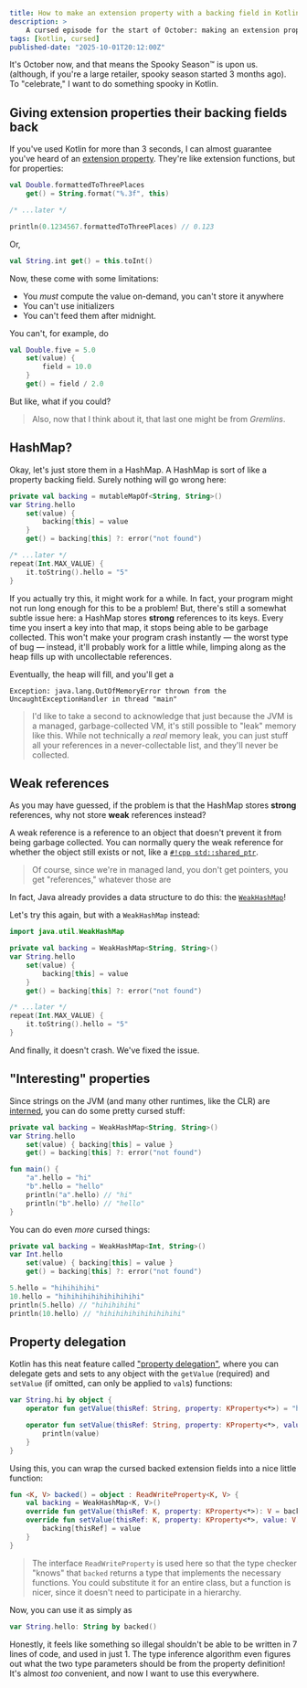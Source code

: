 ```yaml
title: How to make an extension property with a backing field in Kotlin
description: >
    A cursed episode for the start of October: making an extension property with a backing field in Kotlin
tags: [kotlin, cursed]
published-date: "2025-10-01T20:12:00Z"
```

It's October now, and that means the Spooky Season™ is upon us.
(although, if you're a large retailer, spooky season started 3 months ago).
To "celebrate," I want to do something spooky in Kotlin.

## Giving extension properties their backing fields back

If you've used Kotlin for more than 3 seconds, I can almost guarantee you've heard of an [extension property](https://kotlinlang.org/docs/extensions.html#scope-of-extensions).
They're like extension functions, but for properties:

```kotlin
val Double.formattedToThreePlaces
    get() = String.format("%.3f", this)

/* ...later */

println(0.1234567.formattedToThreePlaces) // 0.123
```

Or,

```kotlin
val String.int get() = this.toInt()
```

Now, these come with some limitations:
* You *must* compute the value on-demand, you can't store it anywhere
* You can't use initializers
* You can't feed them after midnight.

You can't, for example, do

```kotlin
val Double.five = 5.0
    set(value) {
        field = 10.0
    }
    get() = field / 2.0
```

But like, what if you could?

> Also, now that I think about it, that last one might be from *Gremlins*.

## HashMap?

Okay, let's just store them in a HashMap. A HashMap is sort of like a property backing field. Surely nothing will go wrong here:

```kotlin
private val backing = mutableMapOf<String, String>()
var String.hello
    set(value) {
        backing[this] = value
    }
    get() = backing[this] ?: error("not found")

/* ...later */
repeat(Int.MAX_VALUE) {
    it.toString().hello = "5"
}
```

If you actually try this, it might work for a while. In fact, your program might not run long enough for this to be a problem!
But, there's still a somewhat subtle issue here: a HashMap stores **strong** references to its keys.
Every time you insert a key into that map, it stops being able to be garbage collected.
This won't make your program crash instantly — the worst type of bug — instead, it'll probably work for a little while, limping along as the heap fills up with uncollectable references.

Eventually, the heap will fill, and you'll get a

```
Exception: java.lang.OutOfMemoryError thrown from the UncaughtExceptionHandler in thread "main"
```

> I'd like to take a second to acknowledge that just because the JVM is a managed, garbage-collected VM,
> it's still possible to "leak" memory like this.
> While not technically a *real* memory leak, you can just stuff all your references in a never-collectable list,
> and they'll never be collected.

## Weak references

As you may have guessed, if the problem is that the HashMap stores **strong** references, why not store **weak** references instead?

A weak reference is a reference to an object that doesn't prevent it from being garbage collected. You can normally query the weak reference for whether the object still exists or not, like a [`#!cpp std::shared_ptr`](https://en.cppreference.com/w/cpp/memory/shared_ptr.html).

> Of course, since we're in managed land, you don't get pointers, you get "references," whatever those are

In fact, Java already provides a data structure to do this: the [`WeakHashMap`](https://docs.oracle.com/en/java/javase/21/docs/api/java.base/java/util/WeakHashMap.html)!

Let's try this again, but with a `WeakHashMap` instead:

```kotlin
import java.util.WeakHashMap

private val backing = WeakHashMap<String, String>()
var String.hello
    set(value) {
        backing[this] = value
    }
    get() = backing[this] ?: error("not found")

/* ...later */
repeat(Int.MAX_VALUE) {
    it.toString().hello = "5"
}
```

And finally, it doesn't crash.
We've fixed the issue.

## "Interesting" properties

Since strings on the JVM (and many other runtimes, like the CLR) are [interned](https://en.wikipedia.org/wiki/Interning_(computer_science)), you can do some pretty cursed stuff:

```kotlin
private val backing = WeakHashMap<String, String>()
var String.hello
    set(value) { backing[this] = value }
    get() = backing[this] ?: error("not found")

fun main() {
    "a".hello = "hi"
    "b".hello = "hello"
    println("a".hello) // "hi"
    println("b".hello) // "hello"
}
```

You can do even *more* cursed things:

```kotlin
private val backing = WeakHashMap<Int, String>()
var Int.hello
    set(value) { backing[this] = value }
    get() = backing[this] ?: error("not found")

5.hello = "hihihihihi"
10.hello = "hihihihihihihihihihi"
println(5.hello) // "hihihihihi"
println(10.hello) // "hihihihihihihihihihi"
```

## Property delegation

Kotlin has this neat feature called ["property delegation"](https://kotlinlang.org/docs/delegated-properties.html),
where you can delegate gets and sets to any object with the `getValue` (required) and `setValue` (if omitted, can only be applied to `val`s) functions:

```kotlin
var String.hi by object {
    operator fun getValue(thisRef: String, property: KProperty<*>) = "hi"

    operator fun setValue(thisRef: String, property: KProperty<*>, value: String) {
        println(value)
    }
}
```

Using this, you can wrap the cursed backed extension fields into a nice little function:

```kotlin
fun <K, V> backed() = object : ReadWriteProperty<K, V> {
    val backing = WeakHashMap<K, V>()
    override fun getValue(thisRef: K, property: KProperty<*>): V = backing[thisRef] ?: error("Key $thisRef not found")
    override fun setValue(thisRef: K, property: KProperty<*>, value: V) {
        backing[thisRef] = value
    }
}
```

> The interface `ReadWriteProperty` is used here so that the type checker "knows" that `backed` returns a type that implements the necessary functions.
> You could substitute it for an entire class, but a function is nicer, since it doesn't need to participate in a hierarchy.

Now, you can use it as simply as

```kotlin
var String.hello: String by backed()
```

Honestly, it feels like something so illegal shouldn't be able to be written in 7 lines of code, and used in just 1.
The type inference algorithm even figures out what the two type parameters should be from the property definition!
It's almost *too* convenient, and now I want to use this everywhere.
